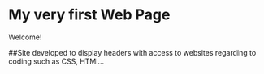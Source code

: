 # My very first Web Page
 
 Welcome!
 
##Site developed to display headers with access to websites regarding to coding 
such as CSS, HTMl...